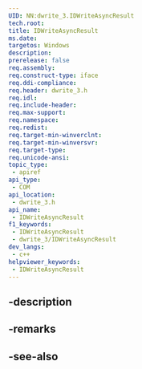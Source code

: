 ```yaml
---
UID: NN:dwrite_3.IDWriteAsyncResult
tech.root: 
title: IDWriteAsyncResult
ms.date: 
targetos: Windows
description: 
prerelease: false
req.assembly: 
req.construct-type: iface
req.ddi-compliance: 
req.header: dwrite_3.h
req.idl: 
req.include-header: 
req.max-support: 
req.namespace: 
req.redist: 
req.target-min-winverclnt: 
req.target-min-winversvr: 
req.target-type: 
req.unicode-ansi: 
topic_type:
 - apiref
api_type:
 - COM
api_location:
 - dwrite_3.h
api_name:
 - IDWriteAsyncResult
f1_keywords:
 - IDWriteAsyncResult
 - dwrite_3/IDWriteAsyncResult
dev_langs:
 - c++
helpviewer_keywords:
 - IDWriteAsyncResult
---
```


## -description

## -remarks

## -see-also

